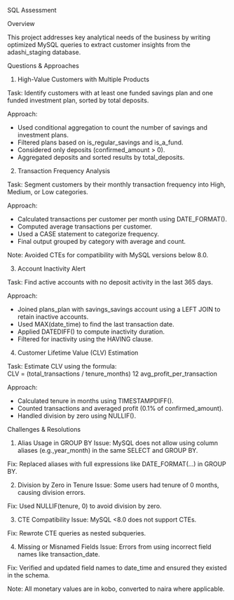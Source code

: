  SQL Assessment

 Overview

This project addresses key analytical needs of the business by writing optimized MySQL queries to extract customer insights from the adashi_staging database.


Questions & Approaches

 1. High-Value Customers with Multiple Products

Task: Identify customers with at least one funded savings plan and one funded investment plan, sorted by total deposits.

Approach:
- Used conditional aggregation to count the number of savings and investment plans.
- Filtered plans based on is_regular_savings and is_a_fund.
- Considered only deposits (confirmed_amount > 0).
- Aggregated deposits and sorted results by total_deposits.


 2. Transaction Frequency Analysis

Task: Segment customers by their monthly transaction frequency into High, Medium, or Low categories.

Approach:
- Calculated transactions per customer per month using DATE_FORMAT().
- Computed average transactions per customer.
- Used a CASE statement to categorize frequency.
- Final output grouped by category with average and count.

Note: Avoided CTEs for compatibility with MySQL versions below 8.0.


 3. Account Inactivity Alert

Task: Find active accounts with no deposit activity in the last 365 days.

Approach:
- Joined plans_plan with savings_savings account using a LEFT JOIN to retain inactive accounts.
- Used MAX(date_time) to find the last transaction date.
- Applied DATEDIFF() to compute inactivity duration.
- Filtered for inactivity using the HAVING clause.


 4. Customer Lifetime Value (CLV) Estimation

Task: Estimate CLV using the formula:  
CLV = (total_transactions / tenure_months)  12  avg_profit_per_transaction

Approach:
- Calculated tenure in months using TIMESTAMPDIFF().
- Counted transactions and averaged profit (0.1% of confirmed_amount).
- Handled division by zero using NULLIF().


 Challenges & Resolutions

 1. Alias Usage in GROUP BY
Issue: MySQL does not allow using column aliases (e.g.,year_month) in the same SELECT and GROUP BY.

Fix: Replaced aliases with full expressions like DATE_FORMAT(...) in GROUP BY.


 2. Division by Zero in Tenure
Issue: Some users had tenure of 0 months, causing division errors.

Fix: Used NULLIF(tenure, 0) to avoid division by zero.


 3. CTE Compatibility
Issue: MySQL <8.0 does not support CTEs.

Fix: Rewrote CTE queries as nested subqueries.


 4. Missing or Misnamed Fields
Issue: Errors from using incorrect field names like transaction_date.

Fix: Verified and updated field names to date_time and ensured they existed in the schema.


 Note: All monetary values are in kobo, converted to naira where applicable.
